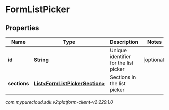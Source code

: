# FormListPicker


## Properties

| Name | Type | Description | Notes |
| ------------ | ------------- | ------------- | ------------- |
| **id** | **String** | Unique identifier for the list picker |  [optional] |
| **sections** | [**List&lt;FormListPickerSection&gt;**](FormListPickerSection) | Sections in the list picker |  |




_com.mypurecloud.sdk.v2:platform-client-v2:229.1.0_
